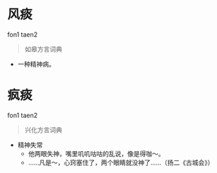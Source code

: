 # 风痰
fon1 taen2
> 如皋方言词典
- 一种精神病。

# 疯痰
fon1 taen2
> 兴化方言词典
- 精神失常
  - 他两眼失神，嘴里叽叽咕咕的乱说，像是得咖～。
  - ……凡是～，心窍塞住了，两个眼睛就没神了……（扬二《古城会》）
